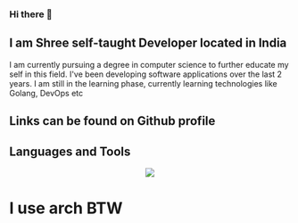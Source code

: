### Hi there 👋
## I am Shree self-taught Developer located in India

I am currently pursuing  a degree in computer science to further educate my self in this field. I've been developing software applications over the last 2 years. I am still in the learning phase, currently learning technologies like Golang, DevOps etc

  
## Links can be found on Github profile

## Languages and Tools

<p align="center">
  <a href="https://skillicons.dev">
    <img src="https://skillicons.dev/icons?i=git,github,react,css,html,js,mysql,nodejs,py,tailwind,mongodb,golang,neovim,linux,postman,worker&perline=9" />
  </a>
</p>

# I use arch BTW

 




